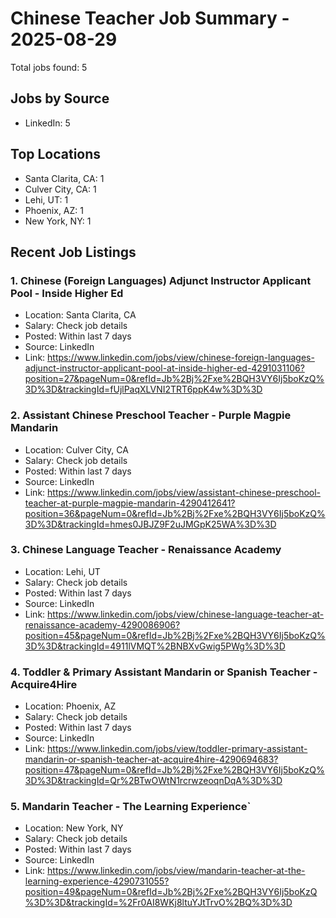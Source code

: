 # Chinese Teacher Job Summary - 2025-08-29

Total jobs found: 5

## Jobs by Source

- LinkedIn: 5

## Top Locations

- Santa Clarita, CA: 1
- Culver City, CA: 1
- Lehi, UT: 1
- Phoenix, AZ: 1
- New York, NY: 1

## Recent Job Listings

### 1. Chinese (Foreign Languages) Adjunct Instructor Applicant Pool - Inside Higher Ed
- Location: Santa Clarita, CA
- Salary: Check job details
- Posted: Within last 7 days
- Source: LinkedIn
- Link: https://www.linkedin.com/jobs/view/chinese-foreign-languages-adjunct-instructor-applicant-pool-at-inside-higher-ed-4291031106?position=27&pageNum=0&refId=Jb%2Bj%2Fxe%2BQH3VY6Ij5boKzQ%3D%3D&trackingId=fUjlPaqXLVNI2TRT6ppK4w%3D%3D

### 2. Assistant Chinese Preschool Teacher - Purple Magpie Mandarin
- Location: Culver City, CA
- Salary: Check job details
- Posted: Within last 7 days
- Source: LinkedIn
- Link: https://www.linkedin.com/jobs/view/assistant-chinese-preschool-teacher-at-purple-magpie-mandarin-4290412641?position=36&pageNum=0&refId=Jb%2Bj%2Fxe%2BQH3VY6Ij5boKzQ%3D%3D&trackingId=hmes0JBJZ9F2uJMGpK25WA%3D%3D

### 3. Chinese Language Teacher - Renaissance Academy
- Location: Lehi, UT
- Salary: Check job details
- Posted: Within last 7 days
- Source: LinkedIn
- Link: https://www.linkedin.com/jobs/view/chinese-language-teacher-at-renaissance-academy-4290086906?position=45&pageNum=0&refId=Jb%2Bj%2Fxe%2BQH3VY6Ij5boKzQ%3D%3D&trackingId=4911lVMQT%2BNBXvGwig5PWg%3D%3D

### 4. Toddler & Primary Assistant Mandarin or Spanish Teacher - Acquire4Hire
- Location: Phoenix, AZ
- Salary: Check job details
- Posted: Within last 7 days
- Source: LinkedIn
- Link: https://www.linkedin.com/jobs/view/toddler-primary-assistant-mandarin-or-spanish-teacher-at-acquire4hire-4290694683?position=47&pageNum=0&refId=Jb%2Bj%2Fxe%2BQH3VY6Ij5boKzQ%3D%3D&trackingId=Qr%2BTwOWtN1rcrwzeoqnDqA%3D%3D

### 5. Mandarin Teacher - The Learning Experience`
- Location: New York, NY
- Salary: Check job details
- Posted: Within last 7 days
- Source: LinkedIn
- Link: https://www.linkedin.com/jobs/view/mandarin-teacher-at-the-learning-experience-4290731055?position=49&pageNum=0&refId=Jb%2Bj%2Fxe%2BQH3VY6Ij5boKzQ%3D%3D&trackingId=%2Fr0AI8WKj8ltuYJtTrvO%2BQ%3D%3D

